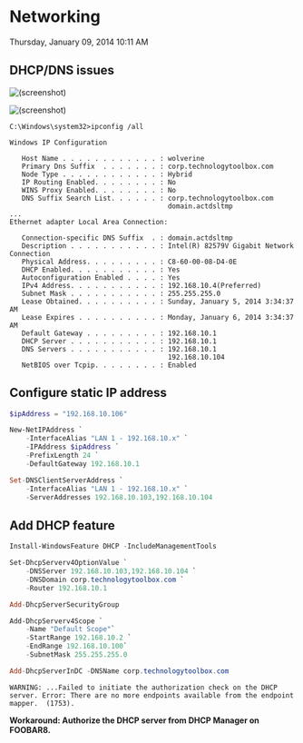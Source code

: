﻿# Networking

Thursday, January 09, 2014
10:11 AM

## DHCP/DNS issues

![(screenshot)](https://assets.technologytoolbox.com/screenshots/BB/43A52D405691A445629028928AA6881457E03BBB.png)

![(screenshot)](https://assets.technologytoolbox.com/screenshots/54/9645A72BB414023CB9B876EEAD86B40743D02554.png)

```Text
C:\Windows\system32>ipconfig /all

Windows IP Configuration

   Host Name . . . . . . . . . . . . : wolverine
   Primary Dns Suffix  . . . . . . . : corp.technologytoolbox.com
   Node Type . . . . . . . . . . . . : Hybrid
   IP Routing Enabled. . . . . . . . : No
   WINS Proxy Enabled. . . . . . . . : No
   DNS Suffix Search List. . . . . . : corp.technologytoolbox.com
                                       domain.actdsltmp
...
Ethernet adapter Local Area Connection:

   Connection-specific DNS Suffix  . : domain.actdsltmp
   Description . . . . . . . . . . . : Intel(R) 82579V Gigabit Network Connection
   Physical Address. . . . . . . . . : C8-60-00-08-D4-0E
   DHCP Enabled. . . . . . . . . . . : Yes
   Autoconfiguration Enabled . . . . : Yes
   IPv4 Address. . . . . . . . . . . : 192.168.10.4(Preferred)
   Subnet Mask . . . . . . . . . . . : 255.255.255.0
   Lease Obtained. . . . . . . . . . : Sunday, January 5, 2014 3:34:37 AM
   Lease Expires . . . . . . . . . . : Monday, January 6, 2014 3:34:37 AM
   Default Gateway . . . . . . . . . : 192.168.10.1
   DHCP Server . . . . . . . . . . . : 192.168.10.1
   DNS Servers . . . . . . . . . . . : 192.168.10.1
                                       192.168.10.104
   NetBIOS over Tcpip. . . . . . . . : Enabled
```

## Configure static IP address

```PowerShell
$ipAddress = "192.168.10.106"

New-NetIPAddress `
    -InterfaceAlias "LAN 1 - 192.168.10.x" `
    -IPAddress $ipAddress `
    -PrefixLength 24 `
    -DefaultGateway 192.168.10.1

Set-DNSClientServerAddress `
    -InterfaceAlias "LAN 1 - 192.168.10.x" `
    -ServerAddresses 192.168.10.103,192.168.10.104
```

## Add DHCP feature

```PowerShell
Install-WindowsFeature DHCP -IncludeManagementTools

Set-DhcpServerv4OptionValue `
    -DNSServer 192.168.10.103,192.168.10.104 `
    -DNSDomain corp.technologytoolbox.com `
    -Router 192.168.10.1

Add-DhcpServerSecurityGroup

Add-DhcpServerv4Scope `
    -Name "Default Scope"`
    -StartRange 192.168.10.2 `
    -EndRange 192.168.10.100`
    -SubnetMask 255.255.255.0

Add-DhcpServerInDC -DNSName corp.technologytoolbox.com
```

```Text
WARNING: ...Failed to initiate the authorization check on the DHCP server. Error: There are no more endpoints available from the endpoint mapper.  (1753).
```

**Workaround: Authorize the DHCP server from DHCP Manager on FOOBAR8.**

